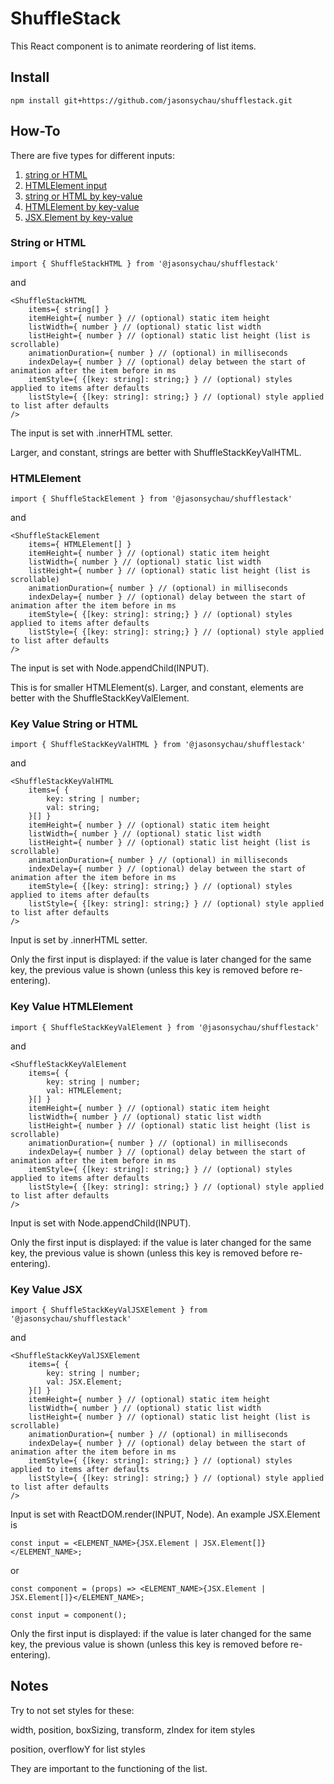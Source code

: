 # ShuffleStack

This React component is to animate reordering of list items.

## Install

```
npm install git+https://github.com/jasonsychau/shufflestack.git
```

## How-To

There are five types for different inputs:

1. [string or HTML](#string-or-HTML)
2. [HTMLElement input](#htmlelement)
3. [string or HTML by key-value](#key-value-string-or-html)
4. [HTMLElement by key-value](#key-value-htmlelement)
5. [JSX.Element by key-value](#key-value-jsx)

### String or HTML

```
import { ShuffleStackHTML } from '@jasonsychau/shufflestack'
```

and

```
<ShuffleStackHTML
	items={ string[] }
	itemHeight={ number } // (optional) static item height
	listWidth={ number } // (optional) static list width
	listHeight={ number } // (optional) static list height (list is scrollable)
	animationDuration={ number } // (optional) in milliseconds
	indexDelay={ number } // (optional) delay between the start of animation after the item before in ms
	itemStyle={ {[key: string]: string;} } // (optional) styles applied to items after defaults
	listStyle={ {[key: string]: string;} } // (optional) style applied to list after defaults
/>
```

The input is set with .innerHTML setter.

Larger, and constant, strings are better with ShuffleStackKeyValHTML.

### HTMLElement

```
import { ShuffleStackElement } from '@jasonsychau/shufflestack'
```

and

```
<ShuffleStackElement
	items={ HTMLElement[] }
	itemHeight={ number } // (optional) static item height
	listWidth={ number } // (optional) static list width
	listHeight={ number } // (optional) static list height (list is scrollable)
	animationDuration={ number } // (optional) in milliseconds
	indexDelay={ number } // (optional) delay between the start of animation after the item before in ms
	itemStyle={ {[key: string]: string;} } // (optional) styles applied to items after defaults
	listStyle={ {[key: string]: string;} } // (optional) style applied to list after defaults
/>
```

The input is set with Node.appendChild(INPUT).

This is for smaller HTMLElement(s). Larger, and constant, elements are better with the ShuffleStackKeyValElement.

### Key Value String or HTML

```
import { ShuffleStackKeyValHTML } from '@jasonsychau/shufflestack'
```

and

```
<ShuffleStackKeyValHTML
	items={ {
		key: string | number;
		val: string;
	}[] }
	itemHeight={ number } // (optional) static item height
	listWidth={ number } // (optional) static list width
	listHeight={ number } // (optional) static list height (list is scrollable)
	animationDuration={ number } // (optional) in milliseconds
	indexDelay={ number } // (optional) delay between the start of animation after the item before in ms
	itemStyle={ {[key: string]: string;} } // (optional) styles applied to items after defaults
	listStyle={ {[key: string]: string;} } // (optional) style applied to list after defaults
/>
```

Input is set by .innerHTML setter.

Only the first input is displayed: if the value is later changed for the same key, the previous value is shown (unless this key is removed before re-entering).

### Key Value HTMLElement

```
import { ShuffleStackKeyValElement } from '@jasonsychau/shufflestack'
```

and

```
<ShuffleStackKeyValElement
	items={ {
		key: string | number;
		val: HTMLElement;
	}[] }
	itemHeight={ number } // (optional) static item height
	listWidth={ number } // (optional) static list width
	listHeight={ number } // (optional) static list height (list is scrollable)
	animationDuration={ number } // (optional) in milliseconds
	indexDelay={ number } // (optional) delay between the start of animation after the item before in ms
	itemStyle={ {[key: string]: string;} } // (optional) styles applied to items after defaults
	listStyle={ {[key: string]: string;} } // (optional) style applied to list after defaults
/>
```

Input is set with Node.appendChild(INPUT).

Only the first input is displayed: if the value is later changed for the same key, the previous value is shown (unless this key is removed before re-entering).

### Key Value JSX

```
import { ShuffleStackKeyValJSXElement } from '@jasonsychau/shufflestack'
```

and

```
<ShuffleStackKeyValJSXElement
	items={ {
		key: string | number;
		val: JSX.Element;
	}[] }
	itemHeight={ number } // (optional) static item height
	listWidth={ number } // (optional) static list width
	listHeight={ number } // (optional) static list height (list is scrollable)
	animationDuration={ number } // (optional) in milliseconds
	indexDelay={ number } // (optional) delay between the start of animation after the item before in ms
	itemStyle={ {[key: string]: string;} } // (optional) styles applied to items after defaults
	listStyle={ {[key: string]: string;} } // (optional) style applied to list after defaults
/>
```

Input is set with ReactDOM.render(INPUT, Node). An example JSX.Element is

```
const input = <ELEMENT_NAME>{JSX.Element | JSX.Element[]}</ELEMENT_NAME>;
```

or

```
const component = (props) => <ELEMENT_NAME>{JSX.Element | JSX.Element[]}</ELEMENT_NAME>;

const input = component();
```

Only the first input is displayed: if the value is later changed for the same key, the previous value is shown (unless this key is removed before re-entering).

## Notes

Try to not set styles for these:

width, position, boxSizing, transform, zIndex for item styles

position, overflowY for list styles

They are important to the functioning of the list.
